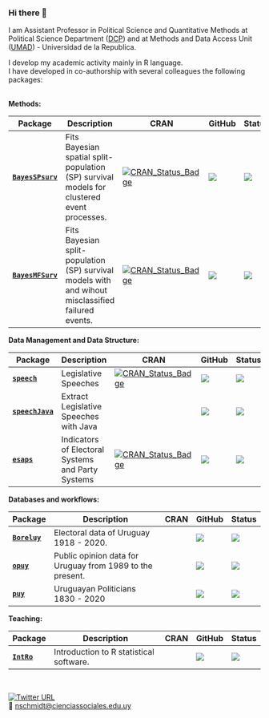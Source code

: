 ### Hi there 👋

I am Assistant Professor in Political Science and Quantitative Methods at Political Science Department ([DCP](https://cienciassociales.edu.uy/departamento-de-ciencia-politica/)) and at Methods and Data Access Unit ([UMAD](https://umad.cienciassociales.edu.uy/sistema-de-consulta-personalizado/)) - Universidad de la Republica.

I develop my academic activity mainly in R language.   
I have developed in co-authorship with several colleagues the following packages:   
<br>

**Methods:**

| Package                                                         | Description                                                                                       | CRAN |GitHub|Status|
| -----------------------------------------------------------------| ------------------------------------------------------------------------------------------        |------|------|------|
| [**`BayesSPsurv`**](https://nicolas-schmidt.github.io/BayesSPsurv/)  | Fits Bayesian spatial split-population (SP) survival models for clustered event processes.        |[![CRAN\_Status\_Badge](https://www.r-pkg.org/badges/version/BayesSPsurv)](https://cran.r-project.org/package=BayesSPsurv)      |[![](https://img.shields.io/badge/devel%20version-0.1.4-orange.svg)]()      |[![](https://www.repostatus.org/badges/latest/active.svg)]()      |
| [**`BayesMFSurv`**](https://github.com/Nicolas-Schmidt/BayesMFSurv)  | Fits Bayesian split-population (SP) survival models with and wihout misclassified failured events.|[![CRAN\_Status\_Badge](https://www.r-pkg.org/badges/version/BayesMFSurv)](https://cran.r-project.org/package=BayesMFSurv)      |[![](https://img.shields.io/badge/devel%20version-0.2.0-orange.svg)]()      |[![](https://www.repostatus.org/badges/latest/active.svg)]()      |


**Data Management and Data Structure:**

| Package                                                          | Description                                                                                       | CRAN |GitHub|Status|
| -----------------------------------------------------------------| ------------------------------------------------------------------------------------------        |------|------|------|
| [**`speech`**](https://nicolas-schmidt.github.io/speech/)            | Legislative Speeches                                                                              |[![CRAN\_Status\_Badge](https://www.r-pkg.org/badges/version/speech)](https://cran.r-project.org/package=speech)                |[![](https://img.shields.io/badge/devel%20version-0.1.5-orange.svg)]()      |[![](https://www.repostatus.org/badges/latest/active.svg)]()      |
| [**`speechJava`**](https://github.com/Nicolas-Schmidt/speechJava)    | Extract Legislative Speeches with Java                                                            |                                                                                                                                |[![](https://img.shields.io/badge/devel%20version-0.1.3-orange.svg)]()      |[![](https://www.repostatus.org/badges/latest/abandoned.svg)]()   |                                     
| [**`esaps`**](https://nicolas-schmidt.github.io/esaps/index.html)    | Indicators of Electoral Systems and Party Systems                                                 |[![CRAN\_Status\_Badge](https://www.r-pkg.org/badges/version/esaps)](https://cran.r-project.org/package=esaps)                 |[![](https://img.shields.io/badge/devel%20version-0.2.2-orange.svg)]()      |[![](https://www.repostatus.org/badges/latest/active.svg)]()      |



**Databases and workflows:**

| Package                                                          | Description                                                                                       | CRAN |GitHub|Status|
| -----------------------------------------------------------------| ------------------------------------------------------------------------------------------        |------|------|------|
| [**`Boreluy`**](https://nicolas-schmidt.github.io/Boreluy/)          | Electoral data of Uruguay 1918 - 2020.                                                         |      |[![](https://img.shields.io/badge/devel%20version-0.1.7-orange.svg)]()                                                   |[![](https://www.repostatus.org/badges/latest/active.svg)]()      |
| [**`opuy`**](https://nicolas-schmidt.github.io/opuy/)                | Public opinion data for Uruguay from 1989 to the present.                                   |      |[![](https://img.shields.io/badge/devel%20version-0.1.001-orange.svg)]()                                                 |[![](https://www.repostatus.org/badges/latest/active.svg)]()      |
| [**`puy`**](https://nicolas-schmidt.github.io/puy/)                  | Uruguayan Politicians 1830 - 2020                                                                   |      |[![](https://img.shields.io/badge/devel%20version-0.1.0-orange.svg)]()                                                   |[![](https://www.repostatus.org/badges/latest/active.svg)]()      |



**Teaching:**

| Package                                                          | Description                                                                                       | CRAN |GitHub|Status|
| -----------------------------------------------------------------| ------------------------------------------------------------------------------------------        |------|------|------|
| [**`IntRo`**](https://nicolas-schmidt.github.io/IntRo//index.html)   | Introduction to R statistical software.                                                         |      |[![](https://img.shields.io/badge/devel%20version-1.5.2-orange.svg)]()                                                   |[![](https://www.repostatus.org/badges/latest/active.svg)]()      |





<br>


[![Twitter URL](https://img.shields.io/twitter/url/https/twitter.com/nicosch14.svg?style=social&label=%20%40nicosch14)](https://twitter.com/nicosch14)   
📧 nschmidt@cienciassociales.edu.uy



